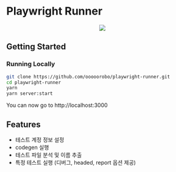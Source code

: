 # Playwright Runner

<p align="center">
  <img src="https://user-images.githubusercontent.com/40057032/226189416-e098978f-6ffc-4214-8b14-41499bdc2576.gif" />
</p>

## Getting Started

### Running Locally

```sh
git clone https://github.com/ooooorobo/playwright-runner.git
cd playwright-runner
yarn
yarn server:start 
```

You can now go to http://localhost:3000

## Features

- 테스트 계정 정보 설정
- codegen 실행
- 테스트 파일 분석 및 이름 추출
- 특정 테스트 실행 (디버그, headed, report 옵션 제공)
